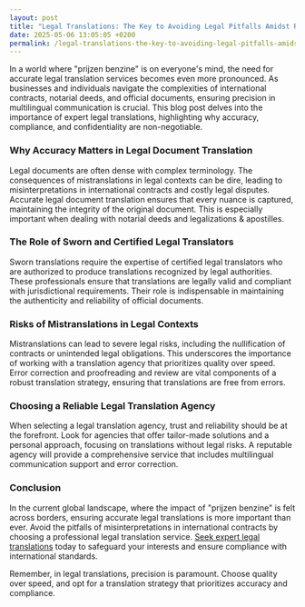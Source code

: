 ```yaml
---
layout: post
title: "Legal Translations: The Key to Avoiding Legal Pitfalls Amidst Rising "Prijzen Benzine""
date: 2025-05-06 13:05:05 +0200
permalink: /legal-translations-the-key-to-avoiding-legal-pitfalls-amidst-rising-prijzen-benzine/
---
```



In a world where "prijzen benzine" is on everyone's mind, the need for accurate legal translation services becomes even more pronounced. As businesses and individuals navigate the complexities of international contracts, notarial deeds, and official documents, ensuring precision in multilingual communication is crucial. This blog post delves into the importance of expert legal translations, highlighting why accuracy, compliance, and confidentiality are non-negotiable.

### Why Accuracy Matters in Legal Document Translation

Legal documents are often dense with complex terminology. The consequences of mistranslations in legal contexts can be dire, leading to misinterpretations in international contracts and costly legal disputes. Accurate legal document translation ensures that every nuance is captured, maintaining the integrity of the original document. This is especially important when dealing with notarial deeds and legalizations & apostilles.

### The Role of Sworn and Certified Legal Translators

Sworn translations require the expertise of certified legal translators who are authorized to produce translations recognized by legal authorities. These professionals ensure that translations are legally valid and compliant with jurisdictional requirements. Their role is indispensable in maintaining the authenticity and reliability of official documents.

### Risks of Mistranslations in Legal Contexts

Mistranslations can lead to severe legal risks, including the nullification of contracts or unintended legal obligations. This underscores the importance of working with a translation agency that prioritizes quality over speed. Error correction and proofreading and review are vital components of a robust translation strategy, ensuring that translations are free from errors.

### Choosing a Reliable Legal Translation Agency

When selecting a legal translation agency, trust and reliability should be at the forefront. Look for agencies that offer tailor-made solutions and a personal approach, focusing on translations without legal risks. A reputable agency will provide a comprehensive service that includes multilingual communication support and error correction.

### Conclusion

In the current global landscape, where the impact of "prijzen benzine" is felt across borders, ensuring accurate legal translations is more important than ever. Avoid the pitfalls of misinterpretations in international contracts by choosing a professional legal translation service. [Seek expert legal translations](https://www.legaltranslations.be/) today to safeguard your interests and ensure compliance with international standards.

Remember, in legal translations, precision is paramount. Choose quality over speed, and opt for a translation strategy that prioritizes accuracy and compliance.